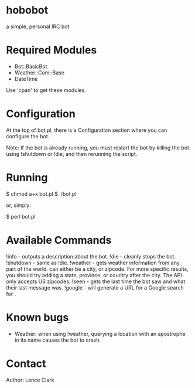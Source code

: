 hobobot
=======

a simple, personal IRC bot

Required Modules
================
- Bot::BasicBot
- Weather::Com::Base
- DateTime

Use 'cpan' to get these modules.


Configuration
=============

At the top of bot.pl, there is a Configuration section where you can configure the
bot.

Note: If the bot is already running, you must restart the bot by killing the bot
using !shutdown or !die, and then rerunning the script.


Running
=======

$ chmod a+x bot.pl
$ ./bot.pl

or, simply:

$ perl bot.pl


Available Commands
==================

!info     - outputs a description about the bot.
!die      - cleanly stops the bot.
!shutdown - same as !die.
!weather <location> - gets weather information from any part of the world. 
                      <location> can either be a city, or zipcode. For more specific results,
                      you should try adding a state, province, or country after the city.
                      The API only accepts US zipcodes.
!seen <nick>    - gets the last time the bot saw <nick> and what their last message was.
!google <query> - will generate a URL for a Google search for <query>.


Known bugs
==========

- Weather: when using !weather, querying a location with an apostrophe in its name
  causes the bot to crash.


Contact
=======

Author: Lance Clark <haYnguy AT gmail DOT com>
